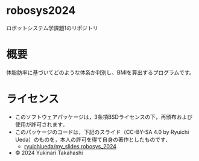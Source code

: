 # robosys2024
ロボットシステム学課題1のリポジトリ

# 概要
体脂肪率に基づいてどのような体系か判別し、BMIを算出するプログラムです。



# ライセンス
- このソフトウェアパッケージは，3条項BSDライセンスの下，再頒布および使用が許可されます．
- このパッケージのコードは，下記のスライド（CC-BY-SA 4.0 by Ryuichi Ueda）のものを，本人の許可を得て自身の著作としたものです．
    - [ryuichiueda/my_slides robosys_2024](https://github.com/ryuichiueda/my_slides/tree/master/robosys_2024)
- © 2024 Yukinari Takahashi


